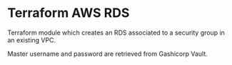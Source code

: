 # Terraform AWS RDS

Terraform module which creates an RDS associated to a security group in an existing VPC.

Master username and password are retrieved from Gashicorp Vault.